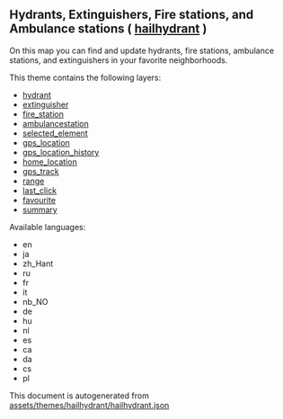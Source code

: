 [//]: # (WARNING: this file is automatically generated. Please find the sources at the bottom and edit those sources)



 Hydrants, Extinguishers, Fire stations, and Ambulance stations ( [hailhydrant](https://mapcomplete.org/hailhydrant) ) 
-----------------------------------------------------------------------------------------------------------------------



On this map you can find and update hydrants, fire stations, ambulance stations, and extinguishers in your favorite neighborhoods.

This theme contains the following layers:



  - [hydrant](../Layers/hydrant.md)
  - [extinguisher](../Layers/extinguisher.md)
  - [fire_station](../Layers/fire_station.md)
  - [ambulancestation](../Layers/ambulancestation.md)
  - [selected_element](../Layers/selected_element.md)
  - [gps_location](../Layers/gps_location.md)
  - [gps_location_history](../Layers/gps_location_history.md)
  - [home_location](../Layers/home_location.md)
  - [gps_track](../Layers/gps_track.md)
  - [range](../Layers/range.md)
  - [last_click](../Layers/last_click.md)
  - [favourite](../Layers/favourite.md)
  - [summary](../Layers/summary.md)


Available languages:



  - en
  - ja
  - zh_Hant
  - ru
  - fr
  - it
  - nb_NO
  - de
  - hu
  - nl
  - es
  - ca
  - da
  - cs
  - pl
 

This document is autogenerated from [assets/themes/hailhydrant/hailhydrant.json](https://github.com/pietervdvn/MapComplete/blob/develop/assets/themes/hailhydrant/hailhydrant.json)
